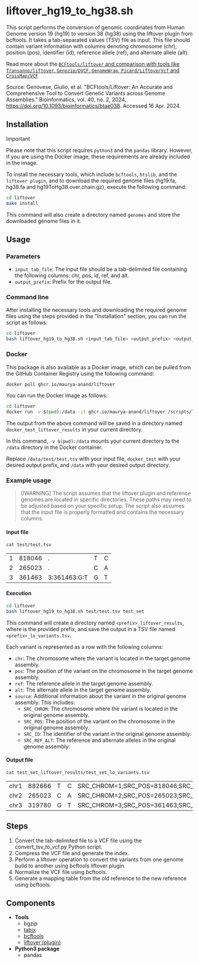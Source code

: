 # liftover_hg19_to_hg38.sh

This script performs the conversion of genomic coordinates from Human Genome version 19 (hg19) to version 38 (hg38) using the liftover plugin from bcftools. It takes a tab-separated values (TSV) file as input. This file should contain variant information with columns denoting chromosome (chr), position (pos), identifier (id), reference allele (ref), and alternate allele (alt).

Read more about the [`BCFtools/liftover` and comparison with tools like `Transanno/liftover`, `Genozip/DVCF`, `GenomeWrap`, `Picard/LiftoverVcf` and `CrossMap/VCF`](https://academic.oup.com/view-large/438467641)

Source: Genovese, Giulio, et al. "BCFtools/Liftover: An Accurate and Comprehensive Tool to Convert Genetic Variants across Genome Assemblies." Bioinformatics, vol. 40, no. 2, 2024, https://doi.org/10.1093/bioinformatics/btae038. Accessed 16 Apr. 2024.

## Installation

> [!IMPORTANT]
> Please note that this script requires `python3` and the `pandas` library. However, if you are using the Docker image, these requirements are already included in the image.

To install the necessary tools, which include `bcftools`, `htslib`, and the `liftover plugin`, and to download the required genome files (hg19.fa, hg38.fa and hg19ToHg38.over.chain.gz), execute the following command:

``` bash
cd liftover
make install
```

This command will also create a directory named `genomes` and store the downloaded genome files in it.

## Usage

### Parameters

-   `input_tab_file`: The input file should be a tab-delimited file containing the following columns: chr, pos, id, ref, and alt.
-   `output_prefix`: Prefix for the output file.

### Command line

After installing the necessary tools and downloading the required genome files using the steps provided in the "Installation" section, you can run the script as follows:

``` bash
cd liftover
bash liftover_hg19_to_hg38.sh <input_tab_file> <output_prefix> <output_directory>
```

### Docker

This package is also available as a Docker image, which can be pulled from the GitHub Container Registry using the following command:

``` bash
docker pull ghcr.io/maurya-anand/liftover
```

You can run the Docker image as follows:

``` bash
cd liftover
docker run -v $(pwd):/data -it ghcr.io/maurya-anand/liftover /scripts/liftover_hg19_to_hg38.sh /data/test/test.tsv docker_test /data
```

The output from the above command will be saved in a directory named `docker_test_liftover_results` in your current directory.

In this command, `-v $(pwd):/data` mounts your current directory to the `/data` directory in the Docker container.

Replace `/data/test/test.tsv` with your input file, `docker_test` with your desired output prefix, and `/data` with your desired output directory.

### Example usage

> [!WARNING] The script assumes that the liftover plugin and reference genomes are located in specific directories. These paths may need to be adjusted based on your specific setup. The script also assumes that the input file is properly formatted and contains the necessary columns.

#### Input file

`cat test/test.tsv`

|     |        |              |     |     |
|-----|--------|--------------|-----|-----|
| 1   | 818046 | .            | T   | C   |
| 2   | 265023 | .            | C   | A   |
| 3   | 361463 | 3:361463:G:T | G   | T   |

#### Execution

``` bash
cd liftover
bash liftover_hg19_to_hg38.sh test/test.tsv test_set
```

This command will create a directory named `<prefix>_liftover_results`, where <prefix> is the provided prefix, and save the output in a TSV file named `<prefix>_lo_variants.tsv`.

Each variant is represented as a row with the following columns:

-   `chr`: The chromosome where the variant is located in the target genome assembly.
-   `pos`: The position of the variant on the chromosome in the target genome assembly.
-   `ref`: The reference allele in the target genome assembly.
-   `alt`: The alternate allele in the target genome assembly.
-   `source`: Additional information about the variant in the original genome assembly. This includes:
    -   `SRC_CHROM`: The chromosome where the variant is located in the original genome assembly.
    -   `SRC_POS`: The position of the variant on the chromosome in the original genome assembly.
    -   `SRC_ID`: The identifier of the variant in the original genome assembly.
    -   `SRC_REF_ALT`: The reference and alternate alleles in the original genome assembly.

#### Output file

`cat test_set_liftover_results/test_set_lo_variants.tsv`

|      |        |     |     |                                                                |
|-------|---------|------|------|----------------------------------------|
| chr1 | 882666 | T   | C   | SRC_CHROM=1;SRC_POS=818046;SRC_ID=.;SRC_REF_ALT=T,C            |
| chr2 | 265023 | C   | A   | SRC_CHROM=2;SRC_POS=265023;SRC_ID=.;SRC_REF_ALT=C,A            |
| chr3 | 319780 | G   | T   | SRC_CHROM=3;SRC_POS=361463;SRC_ID=3:361463:G:T;SRC_REF_ALT=G,T |

## Steps

1.  Convert the tab-delimited file to a VCF file using the convert_tsv_to_vcf.py Python script.
2.  Compress the VCF file and generate the index.
3.  Perform a liftover operation to convert the variants from one genome build to another using bcftools liftover plugin.
4.  Normalize the VCF file using bcftools.
5.  Generate a mapping table from the old reference to the new reference using bcftools.

## Components

-   **Tools**
    -   bgzip
    -   [tabix](https://doi.org/10.1093/bioinformatics/btq671)
    -   [bcftools](https://doi.org/10.1093/gigascience/giab008)
    -   [liftover (plugin)](https://github.com/freeseek/score)
-   **Python3 package**
    -   pandas